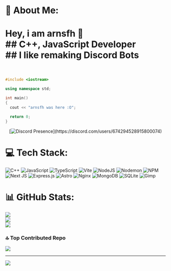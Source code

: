 # 💫 About Me:
# Hey, i am arnsfh 👋<br>## C++, JavaScript Developer<br>## I like remaking Discord Bots<br><br>

```cpp
#include <iostream>

using namespace std;

int main()
{
  cout << "arnsfh was here :O";
  
  return 0;
}
```

<div align="center">
  
[![Discord Presence](https://lanyard.cnrad.dev/api/674294528915800074?theme=dark&bg=&animated=true&hideDiscrim=false&borderRadius=30px&idleMessage=Working%20on%20another%20ambitious%20project!)](https://discord.com/users/674294528915800074)

</div>

# 💻 Tech Stack:
![C++](https://img.shields.io/badge/c++-%2300599C.svg?style=for-the-badge&logo=c%2B%2B&logoColor=white) ![JavaScript](https://img.shields.io/badge/javascript-%23323330.svg?style=for-the-badge&logo=javascript&logoColor=%23F7DF1E) ![TypeScript](https://img.shields.io/badge/typescript-%23007ACC.svg?style=for-the-badge&logo=typescript&logoColor=white) ![Vite](https://img.shields.io/badge/vite-%23646CFF.svg?style=for-the-badge&logo=vite&logoColor=white) ![NodeJS](https://img.shields.io/badge/node.js-6DA55F?style=for-the-badge&logo=node.js&logoColor=white) ![Nodemon](https://img.shields.io/badge/NODEMON-%23323330.svg?style=for-the-badge&logo=nodemon&logoColor=%BBDEAD) ![NPM](https://img.shields.io/badge/NPM-%23CB3837.svg?style=for-the-badge&logo=npm&logoColor=white) ![Next JS](https://img.shields.io/badge/Next-black?style=for-the-badge&logo=next.js&logoColor=white) ![Express.js](https://img.shields.io/badge/express.js-%23404d59.svg?style=for-the-badge&logo=express&logoColor=%2361DAFB) ![Astro](https://img.shields.io/badge/astro-%232C2052.svg?style=for-the-badge&logo=astro&logoColor=white) ![Nginx](https://img.shields.io/badge/nginx-%23009639.svg?style=for-the-badge&logo=nginx&logoColor=white) ![MongoDB](https://img.shields.io/badge/MongoDB-%234ea94b.svg?style=for-the-badge&logo=mongodb&logoColor=white) ![SQLite](https://img.shields.io/badge/sqlite-%2307405e.svg?style=for-the-badge&logo=sqlite&logoColor=white) ![Gimp](https://img.shields.io/badge/Gimp-657D8B?style=for-the-badge&logo=gimp&logoColor=FFFFFF)
# 📊 GitHub Stats:
![](https://github-readme-stats.vercel.app/api?username=loxt-nixo&theme=dracula&hide_border=false&include_all_commits=true&count_private=false)<br/>
![](https://nirzak-streak-stats.vercel.app/?user=loxt-nixo&theme=dracula&hide_border=false)<br/>
![](https://github-readme-stats.vercel.app/api/top-langs/?username=loxt-nixo&theme=dracula&hide_border=false&include_all_commits=true&count_private=false&layout=compact)

### 🔝 Top Contributed Repo
![](https://github-contributor-stats.vercel.app/api?username=loxt-nixo&limit=5&theme=dark&combine_all_yearly_contributions=true)

---
[![](https://visitcount.itsvg.in/api?id=loxt-nixo&icon=0&color=0)](https://visitcount.itsvg.in)

<!-- Proudly created with GPRM ( https://gprm.itsvg.in ) -->
